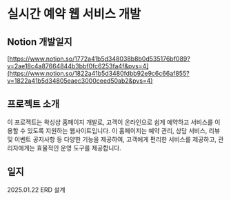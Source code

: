 # 실시간 예약 웹 서비스 개발 

## Notion 개발일지
[https://www.notion.so/1772a41b5d348038b8b0d535176bf089?v=2ae18c4a87664844b3bbf0fc6253fa4f&pvs=4](https://www.notion.so/1822a41b5d3480fdbb92e9c6c66af855?v=1822a41b5d34805eaec3000ceed50ab2&pvs=4)

## 프로젝트 소개
이 프로젝트는 왁싱샵 홈페이지 개발로, 고객이 온라인으로 쉽게 예약하고 서비스를 이용할 수 있도록 지원하는 웹사이트입니다. 
이 홈페이지는 예약 관리, 상담 서비스, 리뷰 및 이벤트 공지사항 등 다양한 기능을 제공하여, 고객에게 편리한 서비스를 제공하고, 관리자에게는 효율적인 운영 도구를 제공합니다.

## 일지
2025.01.22 ERD 설계 
